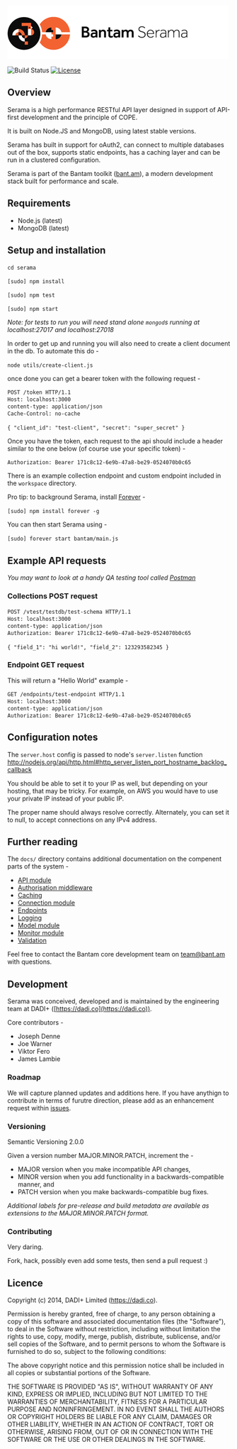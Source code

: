 ![Serama](serama.png)

![Build Status](http://img.shields.io/badge/release-0.1.3_beta-green.svg?style=flat-square)&nbsp;[![License](http://img.shields.io/:license-mit-blue.svg?style=flat-square)](http://dadi.mit-license.org)

## Overview

Serama is a high performance RESTful API layer designed in support of API-first development and the principle of COPE.

It is built on Node.JS and MongoDB, using latest stable versions.

Serama has built in support for oAuth2, can connect to multiple databases out of the box, supports static endpoints, has a caching layer and can be run in a clustered configuration.

Serama is part of the Bantam toolkit ([bant.am](https://bant.am)), a modern development stack built for performance and scale.

## Requirements

* Node.js (latest)
* MongoDB (latest)

## Setup and installation

`cd serama`

`[sudo] npm install`

`[sudo] npm test`

`[sudo] npm start`

_Note: for tests to run you will need stand alone `mongod`s running at localhost:27017 and localhost:27018_

In order to get up and running you will also need to create a client document in the db.  To automate this do -

`node utils/create-client.js`

once done you can get a bearer token with the following request -

    POST /token HTTP/1.1
    Host: localhost:3000
    content-type: application/json
    Cache-Control: no-cache

    { "client_id": "test-client", "secret": "super_secret" }

Once you have the token, each request to the api should include a header similar to the one below (of course use your specific token) -

    Authorization: Bearer 171c8c12-6e9b-47a8-be29-0524070b0c65

There is an example collection endpoint and custom endpoint included in the `workspace` directory.

Pro tip: to background Serama, install [Forever](https://github.com/nodejitsu/forever) -

`[sudo] npm install forever -g`

You can then start Serama using -

`[sudo] forever start bantam/main.js`

## Example API requests

_You may want to look at a handy QA testing tool called [Postman](http://www.getpostman.com/)_

### Collections POST request

    POST /vtest/testdb/test-schema HTTP/1.1
    Host: localhost:3000
    content-type: application/json
    Authorization: Bearer 171c8c12-6e9b-47a8-be29-0524070b0c65

    { "field_1": "hi world!", "field_2": 123293582345 }


### Endpoint GET request

This will return a "Hello World" example -

    GET /endpoints/test-endpoint HTTP/1.1
    Host: localhost:3000
    content-type: application/json
    Authorization: Bearer 171c8c12-6e9b-47a8-be29-0524070b0c65

## Configuration notes

The `server.host` config is passed to node's `server.listen` function
http://nodejs.org/api/http.html#http_server_listen_port_hostname_backlog_callback

You should be able to set it to your IP as well, but depending on your hosting, that may be tricky. For example, on AWS you would have to use your private IP instead of your public IP.

The proper name should always resolve correctly. Alternately, you can set it to null, to accept connections on any IPv4 address.

## Further reading

The `docs/` directory contains additional documentation on the compenent parts of the system -

* [API module](https://github.com/dadiplus/serama/blob/master/docs/api.md)
* [Authorisation middleware](https://github.com/dadiplus/serama/blob/master/docs/auth.md)
* [Caching](https://github.com/dadiplus/serama/blob/master/docs/cache.md)
* [Connection module](https://github.com/dadiplus/serama/blob/master/docs/connection.md)
* [Endpoints](https://github.com/dadiplus/serama/blob/master/docs/endpoints.md)
* [Logging](https://github.com/dadiplus/serama/blob/master/docs/logger.md)
* [Model module](https://github.com/dadiplus/serama/blob/master/docs/model.md)
* [Monitor module](https://github.com/dadiplus/serama/blob/master/docs/monitor.md)
* [Validation](https://github.com/dadiplus/serama/blob/master/docs/validation.md)

Feel free to contact the Bantam core development team on team@bant.am with questions.

## Development

Serama was conceived, developed and is maintained by the engineering team at DADI+ ([https://dadi.co](https://dadi.co)).

Core contributors -

* Joseph Denne
* Joe Warner
* Viktor Fero
* James Lambie

### Roadmap

We will capture planned updates and additions here. If you have anythign to contribute in terms of furutre direction, please add as an enhancement request within [issues](https://github.com/dadiplus/serama/issues).

### Versioning

Semantic Versioning 2.0.0

Given a version number MAJOR.MINOR.PATCH, increment the -

* MAJOR version when you make incompatible API changes,
* MINOR version when you add functionality in a backwards-compatible manner, and
* PATCH version when you make backwards-compatible bug fixes.

_Additional labels for pre-release and build metadata are available as extensions to the MAJOR.MINOR.PATCH format._

### Contributing

Very daring.

Fork, hack, possibly even add some tests, then send a pull request :)

## Licence

Copyright (c) 2014, DADI+ Limited (https://dadi.co).

Permission is hereby granted, free of charge, to any person obtaining a copy
of this software and associated documentation files (the "Software"), to deal
in the Software without restriction, including without limitation the rights
to use, copy, modify, merge, publish, distribute, sublicense, and/or sell
copies of the Software, and to permit persons to whom the Software is
furnished to do so, subject to the following conditions:

The above copyright notice and this permission notice shall be included in
all copies or substantial portions of the Software.

THE SOFTWARE IS PROVIDED "AS IS", WITHOUT WARRANTY OF ANY KIND, EXPRESS OR
IMPLIED, INCLUDING BUT NOT LIMITED TO THE WARRANTIES OF MERCHANTABILITY,
FITNESS FOR A PARTICULAR PURPOSE AND NONINFRINGEMENT. IN NO EVENT SHALL THE
AUTHORS OR COPYRIGHT HOLDERS BE LIABLE FOR ANY CLAIM, DAMAGES OR OTHER
LIABILITY, WHETHER IN AN ACTION OF CONTRACT, TORT OR OTHERWISE, ARISING FROM,
OUT OF OR IN CONNECTION WITH THE SOFTWARE OR THE USE OR OTHER DEALINGS IN
THE SOFTWARE.